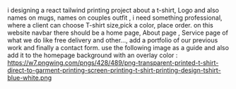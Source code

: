 i designing a react tailwind printing project about a t-shirt, Logo and also names on mugs, names on couples outfit , i need something professional, where a client can choose T-shirt size,pick a color, place order. on this website navbar there should be a home page, About page , Service page of what we do like free delivery and other..., add a portfolio of our previous work and finally a contact form. use the following image as a guide and also add it to the homepage background with an overlay color : https://w7.pngwing.com/pngs/428/489/png-transparent-printed-t-shirt-direct-to-garment-printing-screen-printing-t-shirt-printing-design-tshirt-blue-white.png